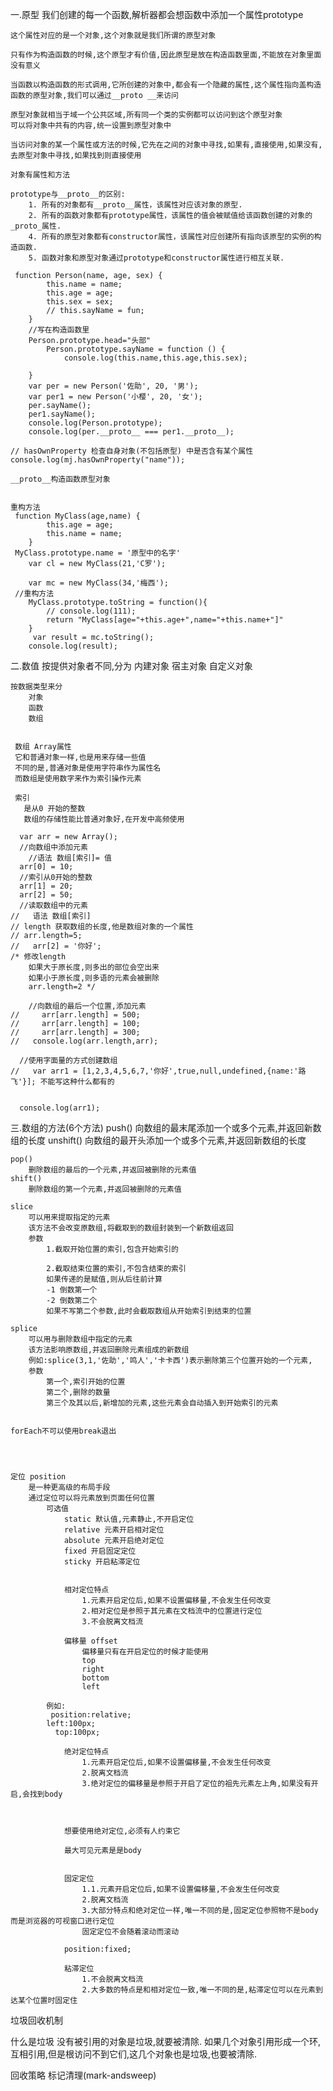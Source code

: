 一.原型
    我们创建的每一个函数,解析器都会想函数中添加一个属性prototype

    这个属性对应的是一个对象,这个对象就是我们所谓的原型对象

    只有作为构造函数的时候,这个原型才有价值,因此原型是放在构造函数里面,不能放在对象里面没有意义

    当函数以构造函数的形式调用,它所创建的对象中,都会有一个隐藏的属性,这个属性指向盖构造函数的原型对象,我们可以通过__proto __来访问

    原型对象就相当于域一个公共区域,所有同一个类的实例都可以访问到这个原型对象
    可以将对象中共有的内容,统一设置到原型对象中

    当访问对象的某一个属性或方法的时候,它先在之间的对象中寻找,如果有,直接使用,如果没有,去原型对象中寻找,如果找到则直接使用

    对象有属性和方法

    prototype与__proto__的区别:
        1. 所有的对象都有__proto__属性，该属性对应该对象的原型.
        2. 所有的函数对象都有prototype属性，该属性的值会被赋值给该函数创建的对象的_proto_属性.
        4. 所有的原型对象都有constructor属性，该属性对应创建所有指向该原型的实例的构造函数.
        5. 函数对象和原型对象通过prototype和constructor属性进行相互关联.

     function Person(name, age, sex) {
            this.name = name;
            this.age = age;
            this.sex = sex;
            // this.sayName = fun; 
        }
        //写在构造函数里
        Person.prototype.head="头部"
            Person.prototype.sayName = function () {
                console.log(this.name,this.age,this.sex);
           
        }
        var per = new Person('佐助', 20, '男');
        var per1 = new Person('小樱', 20, '女');
        per.sayName();
        per1.sayName();
        console.log(Person.prototype);
        console.log(per.__proto__ === per1.__proto__);

    // hasOwnProperty 检查自身对象(不包括原型) 中是否含有某个属性
    console.log(mj.hasOwnProperty("name"));

    __proto__构造函数原型对象


    重构方法
     function MyClass(age,name) {
            this.age = age;
            this.name = name;
        }
     MyClass.prototype.name = '原型中的名字'
        var cl = new MyClass(21,'C罗');

        var mc = new MyClass(34,'梅西');
     //重构方法
        MyClass.prototype.toString = function(){
            // console.log(111);
            return "MyClass[age="+this.age+",name="+this.name+"]"
        }
         var result = mc.toString();
        console.log(result);

二.数值
    按提供对象者不同,分为
        内建对象
        宿主对象
        自定义对象

    按数据类型来分
        对象
        函数
        数组


     数组 Array属性
     它和普通对象一样,也是用来存储一些值
     不同的是,普通对象是使用字符串作为属性名
     而数组是使用数字来作为索引操作元素

     索引
       是从0 开始的整数
       数组的存储性能比普通对象好,在开发中高频使用
    
      var arr = new Array();
      //向数组中添加元素
        //语法 数组[索引]= 值
      arr[0] = 10;
      //索引从0开始的整数
      arr[1] = 20;
      arr[2] = 50;
      //读取数组中的元素
    //   语法 数组[索引]
    // length 获取数组的长度,他是数组对象的一个属性
    // arr.length=5;
    //   arr[2] = '你好';
    /* 修改length
        如果大于原长度,则多出的部位会空出来
        如果小于原长度,则多语的元素会被删除
        arr.length=2 */

        //向数组的最后一个位置,添加元素
    //     arr[arr.length] = 500;
    //     arr[arr.length] = 100;
    //     arr[arr.length] = 300;
    //   console.log(arr.length,arr);

      //使用字面量的方式创建数组
    //   var arr1 = [1,2,3,4,5,6,7,'你好',true,null,undefined,{name:'路飞'}]; 不能写这种什么都有的

       
      console.log(arr1);

三.数组的方法(6个方法)
    push()
        向数组的最末尾添加一个或多个元素,并返回新数组的长度
    unshift()
        向数组的最开头添加一个或多个元素,并返回新数组的长度

    pop()
        删除数组的最后的一个元素,并返回被删除的元素值
    shift()
        删除数组的第一个元素,并返回被删除的元素值

    slice
        可以用来提取指定的元素
        该方法不会改变原数组,将截取到的数组封装到一个新数组返回
        参数
            1.截取开始位置的索引,包含开始索引的

            2.截取结束位置的索引,不包含结束的索引
            如果传递的是赋值,则从后往前计算
            -1 倒数第一个
            -2 倒数第二个
            如果不写第二个参数,此时会截取数组从开始索引到结束的位置

    splice
        可以用与删除数组中指定的元素
        该方法影响原数组,并返回删除元素组成的新数组
        例如:splice(3,1,'佐助','鸣人','卡卡西')表示删除第三个位置开始的一个元素,
        参数
            第一个,索引开始的位置
            第二个,删除的数量
            第三个及其以后,新增加的元素,这些元素会自动插入到开始索引的元素


    forEach不可以使用break退出




    定位 position
        是一种更高级的布局手段
        通过定位可以将元素放到页面任何位置
            可选值
                static 默认值,元素静止,不开启定位
                relative 元素开启相对定位
                absolute 元素开启绝对定位
                fixed 开启固定定位
                sticky 开启粘滞定位


                相对定位特点
                    1.元素开启定位后,如果不设置偏移量,不会发生任何改变
                    2.相对定位是参照于其元素在文档流中的位置进行定位
                    3.不会脱离文档流

                偏移量 offset
                    偏移量只有在开启定位的时候才能使用
                    top
                    right
                    bottom
                    left
                    
            例如:
             position:relative;
            left:100px;
              top:100px;

                绝对定位特点
                    1.元素开启定位后,如果不设置偏移量,不会发生任何改变
                    2.脱离文档流
                    3.绝对定位的偏移量是参照于开启了定位的祖先元素左上角,如果没有开启,会找到body

                

                想要使用绝对定位,必须有人约束它
                
                最大可见元素是是body


                固定定位
                    1.1.元素开启定位后,如果不设置偏移量,不会发生任何改变
                    2.脱离文档流
                    3.大部分特点和绝对定位一样,唯一不同的是,固定定位参照物不是body而是浏览器的可视窗口进行定位
                    固定定位不会随着滚动而滚动

                position:fixed;
                
                粘滞定位
                    1.不会脱离文档流
                    2.大多数的特点是和相对定位一致,唯一不同的是,粘滞定位可以在元素到达某个位置时固定住



垃圾回收机制

什么是垃圾
没有被引用的对象是垃圾,就要被清除.
如果几个对象引用形成一个环,互相引用,但是根访问不到它们,这几个对象也是垃圾,也要被清除.


回收策略
 标记清理(mark-andsweep)


    
    





    

